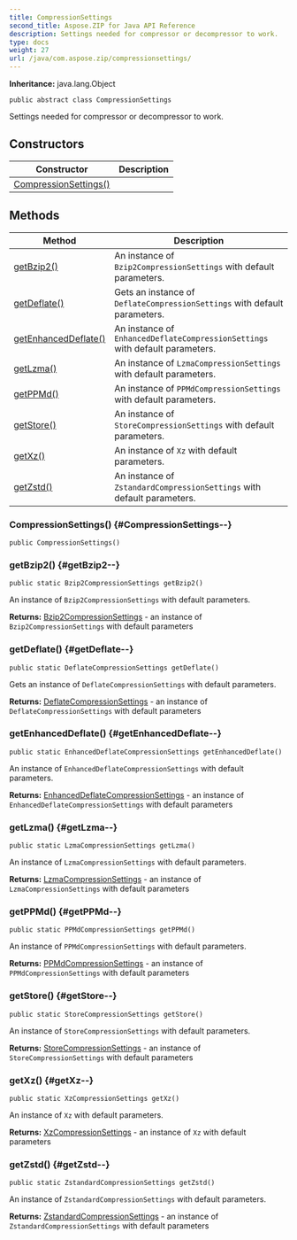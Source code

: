 ```yaml
---
title: CompressionSettings
second_title: Aspose.ZIP for Java API Reference
description: Settings needed for compressor or decompressor to work.
type: docs
weight: 27
url: /java/com.aspose.zip/compressionsettings/
---
```


**Inheritance:**
java.lang.Object
```
public abstract class CompressionSettings
```

Settings needed for compressor or decompressor to work.
## Constructors

| Constructor | Description |
| --- | --- |
| [CompressionSettings()](#CompressionSettings--) |  |
## Methods

| Method | Description |
| --- | --- |
| [getBzip2()](#getBzip2--) | An instance of `Bzip2CompressionSettings` with default parameters. |
| [getDeflate()](#getDeflate--) | Gets an instance of `DeflateCompressionSettings` with default parameters. |
| [getEnhancedDeflate()](#getEnhancedDeflate--) | An instance of `EnhancedDeflateCompressionSettings` with default parameters. |
| [getLzma()](#getLzma--) | An instance of `LzmaCompressionSettings` with default parameters. |
| [getPPMd()](#getPPMd--) | An instance of `PPMdCompressionSettings` with default parameters. |
| [getStore()](#getStore--) | An instance of `StoreCompressionSettings` with default parameters. |
| [getXz()](#getXz--) | An instance of `Xz` with default parameters. |
| [getZstd()](#getZstd--) | An instance of `ZstandardCompressionSettings` with default parameters. |
### CompressionSettings() {#CompressionSettings--}
```
public CompressionSettings()
```


### getBzip2() {#getBzip2--}
```
public static Bzip2CompressionSettings getBzip2()
```


An instance of `Bzip2CompressionSettings` with default parameters.

**Returns:**
[Bzip2CompressionSettings](../../com.aspose.zip/bzip2compressionsettings) - an instance of `Bzip2CompressionSettings` with default parameters
### getDeflate() {#getDeflate--}
```
public static DeflateCompressionSettings getDeflate()
```


Gets an instance of `DeflateCompressionSettings` with default parameters.

**Returns:**
[DeflateCompressionSettings](../../com.aspose.zip/deflatecompressionsettings) - an instance of `DeflateCompressionSettings` with default parameters
### getEnhancedDeflate() {#getEnhancedDeflate--}
```
public static EnhancedDeflateCompressionSettings getEnhancedDeflate()
```


An instance of `EnhancedDeflateCompressionSettings` with default parameters.

**Returns:**
[EnhancedDeflateCompressionSettings](../../com.aspose.zip/enhanceddeflatecompressionsettings) - an instance of `EnhancedDeflateCompressionSettings` with default parameters
### getLzma() {#getLzma--}
```
public static LzmaCompressionSettings getLzma()
```


An instance of `LzmaCompressionSettings` with default parameters.

**Returns:**
[LzmaCompressionSettings](../../com.aspose.zip/lzmacompressionsettings) - an instance of `LzmaCompressionSettings` with default parameters
### getPPMd() {#getPPMd--}
```
public static PPMdCompressionSettings getPPMd()
```


An instance of `PPMdCompressionSettings` with default parameters.

**Returns:**
[PPMdCompressionSettings](../../com.aspose.zip/ppmdcompressionsettings) - an instance of `PPMdCompressionSettings` with default parameters
### getStore() {#getStore--}
```
public static StoreCompressionSettings getStore()
```


An instance of `StoreCompressionSettings` with default parameters.

**Returns:**
[StoreCompressionSettings](../../com.aspose.zip/storecompressionsettings) - an instance of `StoreCompressionSettings` with default parameters
### getXz() {#getXz--}
```
public static XzCompressionSettings getXz()
```


An instance of `Xz` with default parameters.

**Returns:**
[XzCompressionSettings](../../com.aspose.zip/xzcompressionsettings) - an instance of `Xz` with default parameters
### getZstd() {#getZstd--}
```
public static ZstandardCompressionSettings getZstd()
```


An instance of `ZstandardCompressionSettings` with default parameters.

**Returns:**
[ZstandardCompressionSettings](../../com.aspose.zip/zstandardcompressionsettings) - an instance of `ZstandardCompressionSettings` with default parameters
